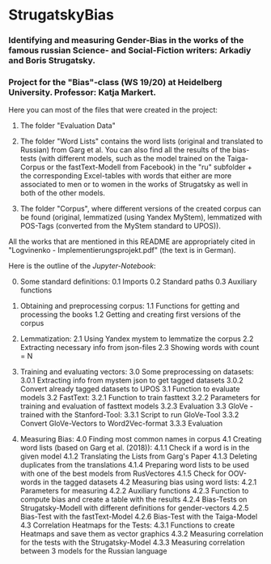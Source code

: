 # StrugatskyBias

### Identifying and measuring Gender-Bias in the works of the famous russian Science- and Social-Fiction writers: Arkadiy and Boris Strugatsky.

### Project for the "Bias"-class (WS 19/20) at Heidelberg University. Professor: Katja Markert. 


Here you can most of the files that were created in the project:

  1) The folder "Evaluation Data"

  2) The folder "Word Lists" contains the word lists (original and translated to Russian) from Garg et al. You can also find all the results of the bias-tests (with different models, such as the model trained on the Taiga-Corpus or the fastText-Modell from Facebook) in the "ru" subfolder + the corresponding Excel-tables with words that either are more associated to men or to women in the works of Strugatsky as well in both of the other models.  
  3) The folder "Corpus", where different versions of the created corpus can be found (original, lemmatized (using Yandex MyStem), lemmatized with POS-Tags (converted from the MyStem standard to UPOS)).

All the works that are mentioned in this README are appropriately cited in "Logvinenko - Implementierungsprojekt.pdf" (the text is in German).


Here is the outline of the *Jupyter-Notebook*:

0. Some standard definitions:
   0.1 Imports
   0.2 Standard paths
   0.3 Auxiliary functions
    
1. Obtaining and preprocessing corpus:
   1.1 Functions for getting and processing the books
   1.2 Getting and creating first versions of the corpus
    
2. Lemmatization:
   2.1 Using Yandex mystem to lemmatize the corpus
   2.2 Extracting necessary info from json-files
   2.3 Showing words with count = N
     
3. Training and evaluating vectors:
   3.0 Some preprocessing on datasets:
       3.0.1 Extracting info from mystem json to get tagged datasets
       3.0.2 Convert already tagged datasets to UPOS
   3.1 Function to evaluate models
   3.2 FastText:
       3.2.1 Function to train fasttext
       3.2.2 Parameters for training and evaluation of fasttext models
       3.2.3 Evaluation
   3.3 GloVe - trained with the Stanford-Tool:
       3.3.1 Script to run GloVe-Tool
       3.3.2 Convert GloVe-Vectors to Word2Vec-format
       3.3.3 Evaluation
      
4. Measuring Bias:
   4.0 Finding most common names in corpus
   4.1 Creating word lists (based on Garg et al. (2018)):
       4.1.1 Check if a word is in the given model
       4.1.2 Translating the Lists from Garg's Paper
       4.1.3 Deleting duplicates from the translations
       4.1.4 Preparing word lists to be used with one of the best models from RusVectores
       4.1.5 Check for OOV-words in the tagged datasets
   4.2 Measuring bias using word lists:
       4.2.1 Parameters for measuring
       4.2.2 Auxiliary functions
       4.2.3 Function to compute bias and create a table with the results
       4.2.4 Bias-Tests on Strugatsky-Modell with different definitions for gender-vectors
       4.2.5 Bias-Test with the fastText-Model
       4.2.6 Bias-Test with the Taiga-Model
   4.3 Correlation Heatmaps for the Tests:
       4.3.1 Functions to create Heatmaps and save them as vector graphics
       4.3.2 Measuring correlation for the tests with the Strugatsky-Model
       4.3.3 Measuring correlation between 3 models for the Russian language
      
